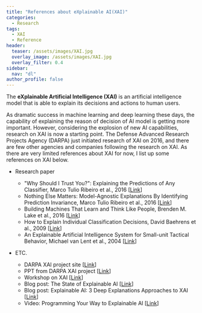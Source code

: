 ```yaml
---
title: "References about eXplainable AI(XAI)"
categories:
  - Research
tags:
  - XAI
  - Reference
header:
  teaser: /assets/images/XAI.jpg
  overlay_image: /assets/images/XAI.jpg
  overlay_filter: 0.4  
sidebar:
  nav: "dl"
author_profile: false
---
```


The **eXplainable Artificial Intelligence (XAI)** is an artificial intelligence model that is able to explain its decisions and actions to human users.

As dramatic success in machine learning and deep learning these days, the capability of explaining the reason of decision of AI model is getting more important.
However, considering the explosion of new AI capabilities, research on XAI is now a starting point.
The Defense Advanced Research Projects Agency (DARPA) just initiated research of XAI on 2016, and there are few other agencies and companies following the research on XAI.
As there are very limited references about XAI for now, I list up some references on XAI below.

* Research paper
  * "Why Should I Trust You?": Explaining the Predictions of Any Classifier, Marco Tulio Ribeiro et al., 2016 [[Link](https://arxiv.org/abs/1602.04938)]
  * Nothing Else Matters: Model-Agnostic Explanations By Identifying Prediction Invariance, Marco Tulio Ribeiro et al., 2016 [[Link](https://arxiv.org/abs/1611.05817)]
  * Building Machines That Learn and Think Like People, Brenden M. Lake et al., 2016 [[Link](https://arxiv.org/abs/1604.00289)]
  * How to Explain Individual Classification Decisions, David Baehrens et al., 2009 [[Link](https://arxiv.org/abs/0912.1128)]
  * An Explainable Artificial Intelligence System for Small-unit Tactical Behavior, Michael van Lent et al., 2004 [[Link](https://vvvvw.aaai.org/Papers/IAAI/2004/IAAI04-019.pdf)]
  
* ETC.
  * DARPA XAI project site [[Link](https://www.darpa.mil/program/explainable-artificial-intelligence)]
  * PPT from DARPA XAI project [[Link](https://www.cc.gatech.edu/~alanwags/DLAI2016/(Gunning)%20IJCAI-16%20DLAI%20WS.pdf)]
  * Workshop on XAI [[Link](http://home.earthlink.net/~dwaha/research/meetings/ijcai17-xai/)]
  * Blog post: The State of Explainable AI [[Link](https://medium.com/@jschwiep/the-state-of-explainable-ai-e252207dc46b)]
  * Blog post: Explainable AI: 3 Deep Explanations Approaches to XAI [[Link](https://medium.com/@BonsaiAI/explainable-ai-3-deep-explanations-approaches-to-xai-1807e251e537)]
  * Video: Programming Your Way to Explainable AI [[Link](https://www.youtube.com/watch?time_continue=5&v=Um7grgYdBQQ)]
